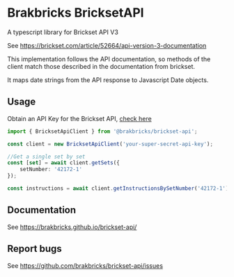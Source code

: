 # Brakbricks BricksetAPI

A typescript library for Brickset API V3

See https://brickset.com/article/52664/api-version-3-documentation

This implementation follows the API documentation, so methods of the client match those described in the documentation from brickset.

It maps date strings from the API response to Javascript Date objects.

## Usage

Obtain an API Key for the Brickset API, [check here](https://brickset.com/article/52664/api-version-3-documentation)

```ts
import { BricksetApiClient } from '@brakbricks/brickset-api';

const client = new BricksetApiClient('your-super-secret-api-key');

//Get a single set by set
const [set] = await client.getSets({
    setNumber: '42172-1'
});

const instructions = await client.getInstructionsBySetNumber('42172-1');

```

## Documentation

See https://brakbricks.github.io/brickset-api/

## Report bugs

See https://github.com/brakbricks/brickset-api/issues
